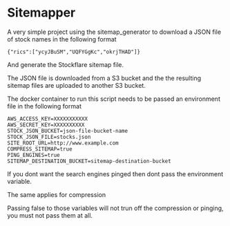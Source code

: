 # Sitemapper

A very simple project using the sitemap_generator to download a JSON file of stock names in the following format
```
{"rics":["ycyJBuSM","UQFYGgKc","okrjTHAD"]}
```
And generate the Stockflare sitemap file.

The JSON file is downloaded from a S3 bucket and the the resulting sitemap files are uploaded to another S3 bucket.

The docker container to run this script needs to be passed an environment file in the following format
```
AWS_ACCESS_KEY=XXXXXXXXXXX
AWS_SECRET_KEY=XXXXXXXXXX
STOCK_JSON_BUCKET=json-file-bucket-name
STOCK_JSON_FILE=stocks.json
SITE_ROOT_URL=http://www.example.com
COMPRESS_SITEMAP=true
PING_ENGINES=true
SITEMAP_DESTINATION_BUCKET=sitemap-destination-bucket
```

If you dont want the search engines pinged then dont pass the environment variable.

The same applies for compression

Passing false to those variables will not trun off the compression or pinging, you must not pass them at all.
